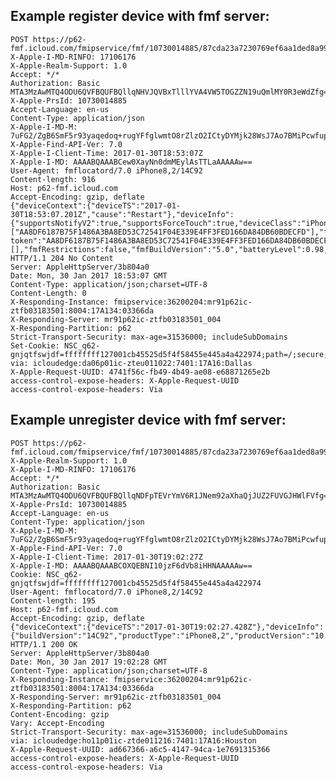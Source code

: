 ## Example register device with fmf server:

	POST https://p62-fmf.icloud.com/fmipservice/fmf/10730014885/87cda23a7230769ef6aa1ded8a99a5d3e65b9d42/register
	X-Apple-I-MD-RINFO: 17106176
	X-Apple-Realm-Support: 1.0
	Accept: */*
	Authorization: Basic MTA3MzAwMTQ4ODU6QVFBQUFBQllqNHVJQVBxTlllYVA4VW5TOGZZN19uQmlMY0R3eWdZfg==
	X-Apple-PrsId: 10730014885
	Accept-Language: en-us
	Content-Type: application/json
	X-Apple-I-MD-M: 7uFG2/ZgB6SmF5r93yaqedoq+rugYFfglwmtO8rZlzO2ICtyDYMjk28WsJ7Ao7BMiPcwfupM8nF8zW87
	X-Apple-Find-API-Ver: 7.0
	X-Apple-I-Client-Time: 2017-01-30T18:53:07Z
	X-Apple-I-MD: AAAABQAAABCew0XayNn0dmMEylAsTTLaAAAAAw==
	User-Agent: fmflocatord/7.0 iPhone8,2/14C92
	Content-length: 916
	Host: p62-fmf.icloud.com
	Accept-Encoding: gzip, deflate
	{"deviceContext":{"deviceTS":"2017-01-30T18:53:07.201Z","cause":"Restart"},"deviceInfo":{"supportsNotifyV2":true,"supportsForceTouch":true,"deviceClass":"iPhone","locationServicesEnabled":true,"isChargerConnected":true,"unlockState":3,"smlLS":true,"deviceName":"iPhone","deviceColor":"#272728","processId":587,"allPushTokens":["AA8DF6187B75F1486A3BA8ED53C72541F04E339E4FF3FED166DA84DB60BDECFD"],"fmf":true,"fenceMonitoringCapable":true,"productType":"iPhone8,2","udid":"87cda23a7230769ef6aa1ded8a99a5d3e65b9d42","aps-token":"AA8DF6187B75F1486A3BA8ED53C72541F04E339E4FF3FED166DA84DB60BDECFD","locale":"en_US","fmfVersion":"526","batteryStatus":"Charging","platform":"iphoneos","serialNumber":"F2LS47Z9HFM2","timezone":"America\/Chicago","isInternal":false,"otherDevices":[],"fmfRestrictions":false,"fmfBuildVersion":"5.0","batteryLevel":0.98,"enclosureColor":"#b9b7ba","buildVersion":"14C92","productVersion":"10.2"}}
	HTTP/1.1 204 No Content
	Server: AppleHttpServer/3b804a0
	Date: Mon, 30 Jan 2017 18:53:07 GMT
	Content-Type: application/json;charset=UTF-8
	Content-Length: 0
	X-Responding-Instance: fmipservice:36200204:mr91p62ic-ztfb03183501:8004:17A134:03366da
	X-Responding-Server: mr91p62ic-ztfb03183501_004
	X-Responding-Partition: p62
	Strict-Transport-Security: max-age=31536000; includeSubDomains
	Set-Cookie: NSC_q62-gnjqtfswjdf=ffffffff127001cb45525d5f4f58455e445a4a422974;path=/;secure;httponly
	via: icloudedge:da06p01ic-zteu011022:7401:17A16:Dallas
	X-Apple-Request-UUID: 4741f56c-fb49-4b49-ae08-e68871265e2b
	access-control-expose-headers: X-Apple-Request-UUID
	access-control-expose-headers: Via
	
## Example unregister device with fmf server:

	POST https://p62-fmf.icloud.com/fmipservice/fmf/10730014885/87cda23a7230769ef6aa1ded8a99a5d3e65b9d42/unregister
	X-Apple-Realm-Support: 1.0
	X-Apple-I-MD-RINFO: 17106176
	Accept: */*
	Authorization: Basic MTA3MzAwMTQ4ODU6QVFBQUFBQllqNDFpTEVrYmV6R1JNem92aXhaQjJUZ2FUVGJHWlFVfg==
	X-Apple-PrsId: 10730014885
	Accept-Language: en-us
	Content-Type: application/json
	X-Apple-I-MD-M: 7uFG2/ZgB6SmF5r93yaqedoq+rugYFfglwmtO8rZlzO2ICtyDYMjk28WsJ7Ao7BMiPcwfupM8nF8zW87
	X-Apple-Find-API-Ver: 7.0
	X-Apple-I-Client-Time: 2017-01-30T19:02:27Z
	X-Apple-I-MD: AAAABQAAABCOXQEBNI10jzF6dVb8iHHNAAAAAw==
	Cookie: NSC_q62-gnjqtfswjdf=ffffffff127001cb45525d5f4f58455e445a4a422974
	User-Agent: fmflocatord/7.0 iPhone8,2/14C92
	Content-length: 195
	Host: p62-fmf.icloud.com
	Accept-Encoding: gzip, deflate
	{"deviceContext":{"deviceTS":"2017-01-30T19:02:27.428Z"},"deviceInfo":{"buildVersion":"14C92","productType":"iPhone8,2","productVersion":"10.2","udid":"87cda23a7230769ef6aa1ded8a99a5d3e65b9d42"}}
	HTTP/1.1 200 OK
	Server: AppleHttpServer/3b804a0
	Date: Mon, 30 Jan 2017 19:02:28 GMT
	Content-Type: application/json;charset=UTF-8
	X-Responding-Instance: fmipservice:36200204:mr91p62ic-ztfb03183501:8004:17A134:03366da
	X-Responding-Server: mr91p62ic-ztfb03183501_004
	X-Responding-Partition: p62
	Content-Encoding: gzip
	Vary: Accept-Encoding
	Strict-Transport-Security: max-age=31536000; includeSubDomains
	via: icloudedge:ho11p01ic-ztde011216:7401:17A16:Houston
	X-Apple-Request-UUID: ad667366-a6c5-4147-94ca-1e7691315366
	access-control-expose-headers: X-Apple-Request-UUID
	access-control-expose-headers: Via
